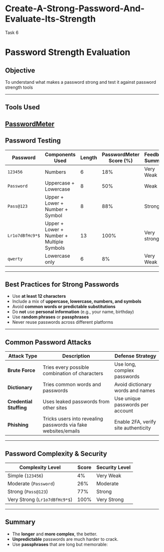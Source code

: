 # Create-A-Strong-Password-And-Evaluate-Its-Strength
Task 6

# Password Strength Evaluation

## Objective

To understand what makes a password strong and test it against password strength tools

---
## Tools Used

[PasswordMeter](https://www.passwordmeter.com)
---
## Password Testing

| Password            | Components Used                              | Length | PasswordMeter Score (%) | Feedback Summary                          |
|---------------------|-----------------------------------------------|--------|--------------------------|-------------------------------------------|
| `123456`       | Numbers                           | 6     | 18%                      | Very Weak    |
| `Password`          | Uppercase + Lowercase                | 8      | 50%                      | Weak               |
| `Pass@123`     | Upper + Lower + Number + Symbol               | 8     | 88%                      | Strong       |
| `Lr1o7dBfHc9*$`      | Upper + Lower + Number + Multiple Symbols     | 13     | 100%                     | Very strong     |
| `qwerty`            | Lowercase only                                | 6      | 8%                       | Very Weak          |

---

## Best Practices for Strong Passwords

- Use **at least 12 characters**
- Include a mix of **uppercase, lowercase, numbers, and symbols**
- Avoid **common words or predictable substitutions**
- Do **not** use **personal information** (e.g., your name, birthday)
- Use **random phrases** or **passphrases**
- Never reuse passwords across different platforms

---

## Common Password Attacks

| Attack Type         | Description                                                                 | Defense Strategy                           |
|---------------------|-----------------------------------------------------------------------------|--------------------------------------------|
| **Brute Force**     | Tries every possible combination of characters                              | Use long, complex passwords                |
| **Dictionary**      | Tries common words and passwords                                             | Avoid dictionary words and names           |
| **Credential Stuffing** | Uses leaked passwords from other sites                                    | Use unique passwords per account           |
| **Phishing**        | Tricks users into revealing passwords via fake websites/emails              | Enable 2FA, verify site authenticity       |

---

## Password Complexity & Security

| Complexity Level     | Score | Security Level |
|----------------------|--------------------------|----------------|
| Simple (`123456`)     |   4%   | Very Weak     |
| Moderate (`Password`)  | 26% | Moderate      |
| Strong (`Pass@123`) | 77% | Strong        |
| Very Strong (`Lr1o7dBfHc9*$`) | 100% | Very Strong    |

---

## Summary

- The **longer** and **more complex**, the better.
- **Unpredictable** passwords are much harder to crack.
- Use **passphrases** that are long but memorable:
